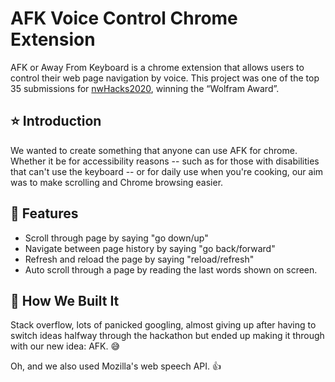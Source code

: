 # AFK Voice Control Chrome Extension
AFK or Away From Keyboard is a chrome extension that allows users to control their web page navigation by voice. This project was one of the top 35 submissions for [nwHacks2020](https://devpost.com/software/afk-bec9g1), winning the “Wolfram Award”.

## :star: Introduction 
We wanted to create something that anyone can use AFK for chrome. Whether it be for accessibility reasons -- such as for those with disabilities that can't use the keyboard -- or for daily use when you're cooking, our aim was to make scrolling and Chrome browsing easier.

## :pushpin: Features 
* Scroll through page by saying "go down/up"
* Navigate between page history by saying "go back/forward"
* Refresh and reload the page by saying "reload/refresh"
* Auto scroll through a page by reading the last words shown on screen. 

## :wrench: How We Built It 
Stack overflow, lots of panicked googling, almost giving up after having to switch ideas halfway through the hackathon but ended up making it through with our new idea: AFK. :sweat_smile:

Oh, and we also used Mozilla's web speech API. :thumbsup: